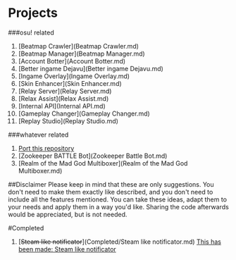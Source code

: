 # Projects
###osu! related
1. [Beatmap Crawler](Beatmap Crawler.md)
1. [Beatmap Manager](Beatmap Manager.md)
1. [Account Botter](Account Botter.md)
1. [Better ingame Dejavu](Better ingame Dejavu.md)
1. [Ingame Overlay](Ingame Overlay.md)
1. [Skin Enhancer](Skin Enhancer.md)
1. [Relay Server](Relay Server.md)
2. [Relax Assist](Relax Assist.md)
3. [Internal API](Internal API.md)
3. [Gameplay Changer](Gameplay Changer.md)
4. [Replay Studio](Replay Studio.md)

###whatever related
1. [Port this repository](https://guides.github.com/features/pages/)
1. [Zookeeper BATTLE Bot](Zookeeper Battle Bot.md)
2. [Realm of the Mad God Multiboxer](Realm of the Mad God Multiboxer.md)

##Disclaimer
Please keep in mind that these are only suggestions. You don't need to make them exactly like described,
and you don't need to include all the features mentioned.
You can take these ideas, adapt them to your needs and apply them in a way you'd like.
Sharing the code afterwards would be appreciated, but is not needed.

#Completed
1. [~~Steam like notificator~~](Completed/Steam like notificator.md) [This has been made: Steam like notificator](https://github.com/The-Aquila-Network-Community/Steam-like-notificator)
